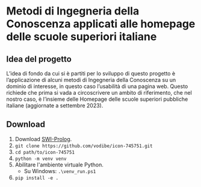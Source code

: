 # Metodi di Ingegneria della Conoscenza applicati alle homepage delle scuole superiori italiane

## Idea del progetto
L’idea di fondo da cui si è partiti per lo sviluppo di questo progetto è l’applicazione di alcuni metodi di Ingegneria della Conoscenza su un dominio di interesse, in questo caso l’usabilità di una pagina web. Questo richiede che prima si vada a circoscrivere un ambito di riferimento, che nel nostro caso, è l’insieme delle Homepage delle scuole superiori pubbliche italiane (aggiornate a settembre 2023).

## Download
1. Download [SWI-Prolog](https://www.swi-prolog.org/Download.html).
2. `git clone https://github.com/vodibe/icon-745751.git`
3. `cd path/to/icon-745751`
4. `python -m venv venv`
5. Abilitare l'ambiente virtuale Python. 
   - Su Windows: `.\venv_run.ps1`
6. `pip install -e .`